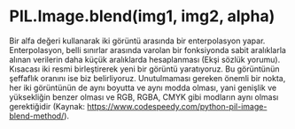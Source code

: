 # PIL.Image.blend(img1, img2, alpha)

Bir alfa değeri kullanarak iki görüntü arasında bir enterpolasyon yapar. Enterpolasyon, belli sınırlar arasında varolan bir fonksiyonda sabit 
aralıklarla alınan verilerin daha küçük aralıklarda hesaplanması (Ekşi sözlük yorumu). Kısacası iki resmi birleştirerek yeni bir görüntü yaratıyoruz. Bu görüntünün
şeffaflık oranını ise biz belirliyoruz.
Unutulmaması gereken önemli bir nokta, her iki görüntünün de aynı boyutta ve aynı modda olması, yani genişlik ve yüksekliğin benzer olması 
ve RGB, RGBA, CMYK gibi modların aynı olması gerektiğidir (Kaynak: https://www.codespeedy.com/python-pil-image-blend-method/).

